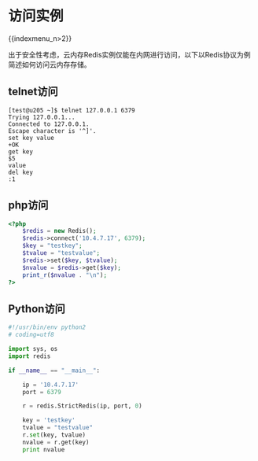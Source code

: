 # 访问实例

{{indexmenu_n>2}}

出于安全性考虑，云内存Redis实例仅能在内网进行访问，以下以Redis协议为例简述如何访问云内存存储。

## telnet访问

```
[test@u205 ~]$ telnet 127.0.0.1 6379
Trying 127.0.0.1...
Connected to 127.0.0.1.
Escape character is '^]'.
set key value
+OK
get key
$5
value
del key
:1
```

## php访问

``` php
<?php
    $redis = new Redis();
    $redis->connect('10.4.7.17', 6379);
    $key = "testkey";
    $tvalue = "testvalue";
    $redis->set($key, $tvalue);
    $nvalue = $redis->get($key);
    print_r($nvalue . "\n");
?>
```

## Python访问

``` python
#!/usr/bin/env python2
# coding=utf8

import sys, os
import redis

if __name__ == "__main__":

    ip = '10.4.7.17'
    port = 6379

    r = redis.StrictRedis(ip, port, 0)

    key = 'testkey'
    tvalue = "testvalue"
    r.set(key, tvalue)
    nvalue = r.get(key)
    print nvalue
```
